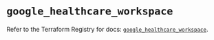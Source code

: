 # `google_healthcare_workspace`

Refer to the Terraform Registry for docs: [`google_healthcare_workspace`](https://registry.terraform.io/providers/hashicorp/google-beta/6.11.0/docs/resources/google_healthcare_workspace).
